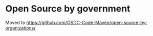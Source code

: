 # Open Source by government

Moved to https://github.com/OSDC-Code-Maven/open-source-by-organizations/
